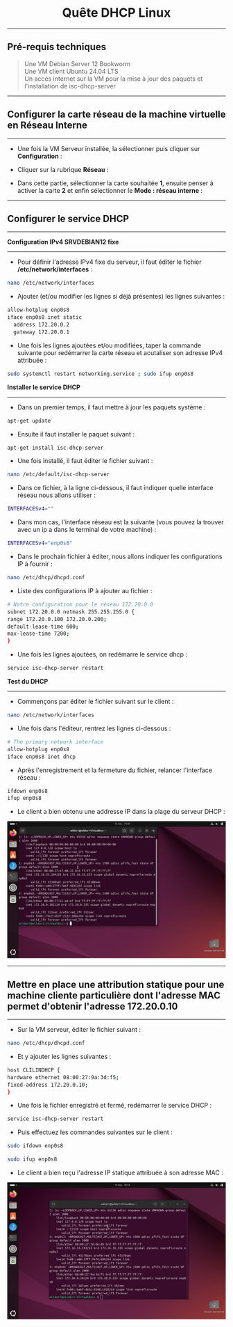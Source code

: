 <div align="center"><H1> Quête DHCP Linux </H1></div>

_________________
## Pré-requis techniques

> Une VM Debian Server 12 Bookworm  
> Une VM client Ubuntu 24.04 LTS  
> Un accès internet sur la VM pour la mise à jour des paquets et l'installation de isc-dhcp-server  

_________________
## Configurer la carte réseau de la machine virtuelle en Réseau Interne
_________________

- Une fois la VM Serveur installée, la sélectionner puis cliquer sur **Configuration** :


- Cliquer sur la rubrique **Réseau** :


- Dans cette partie, sélectionner la carte souhaitée **1**, ensuite penser à activer la carte **2** et enfin sélectionner le **Mode : réseau interne** :

_________________
## Configurer le service DHCP
_________________

**Configuration IPv4 SRVDEBIAN12 fixe**
_________________

- Pour définir l'adresse IPv4 fixe du serveur, il faut éditer le fichier **/etc/network/interfaces** :

```bash
nano /etc/network/interfaces
```

- Ajouter (et/ou modifier les lignes si déjà présentes) les lignes suivantes :

```bash
allow-hotplug enp0s8
iface enp0s8 inet static
  address 172.20.0.2
  gateway 172.20.0.1
```

- Une fois les lignes ajoutées et/ou modifiées, taper la commande suivante pour redémarrer la carte réseau et acutaliser son adresse IPv4 attribuée :

```bash
sudo systemctl restart networking.service ; sudo ifup enp0s8
```

**Installer le service DHCP**
_________________

- Dans un premier temps, il faut mettre à jour les paquets système :

```bash
apt-get update  
```

- Ensuite il faut installer le paquet suivant :

```bash
apt-get install isc-dhcp-server
```

- Une fois installé, il faut éditer le fichier suivant :

```bash
nano /etc/default/isc-dhcp-server
```

- Dans ce fichier, à la ligne ci-dessous, il faut indiquer quelle interface réseau nous allons utiliser :

```bash
INTERFACESv4=""
```

- Dans mon cas, l'interface réseau est la suivante (vous pouvez la trouver avec un ip a dans le terminal de votre machine) :

```bash
INTERFACESv4="enp0s8"
```

- Dans le prochain fichier à éditer, nous allons indiquer les configurations IP à fournir :

```bash
nano /etc/dhcp/dhcpd.conf
```

- Liste des configurations IP à ajouter au fichier :

```bash
# Notre configuration pour le réseau 172.20.0.0
subnet 172.20.0.0 netmask 255.255.255.0 {
range 172.20.0.100 172.20.0.200;
default-lease-time 600;
max-lease-time 7200;
}
```

- Une fois les lignes ajoutées, on redémarre le service dhcp :

```bash
service isc-dhcp-server restart
```

**Test du DHCP**
_________________

- Commençons par éditer le fichier suivant sur le client :

```bash
nano /etc/network/interfaces
```

- Une fois dans l'éditeur, rentrez les lignes ci-dessous :

```bash
# The primary network interface
allow-hotplug enp0s8
iface enp0s8 inet dhcp
```

- Après l'enregistrement et la fermeture du fichier, relancer l'interface réseau :

```bash
ifdown enp0s8
ifup enp0s8
```

- Le client a bien obtenu une addresse IP dans la plage du serveur DHCP :

![IP_PAR_DHCP](https://github.com/Skchaper/DHCPLinux/blob/main/PHOTOS_QUETE_DHCP_LINUX/IP_A/IP_PAR_DHCP.png)


_________________
## Mettre en place une attribution statique pour une machine cliente particulière dont l'adresse MAC permet d'obtenir l'adresse 172.20.0.10
_________________

- Sur la VM serveur, éditer le fichier suivant :

```bash
nano /etc/dhcp/dhcpd.conf
```

- Et y ajouter les lignes suivantes :

```bash
host CLILINDHCP {
hardware ethernet 08:00:27:9a:3d:f5;
fixed-address 172.20.0.10;
}
```

- Une fois le fichier enregistré et fermé, redémarrer le service DHCP : 

```bash
service isc-dhcp-server restart
```

- Puis effectuez les commandes suivantes sur le client : 

```bash
sudo ifdown enp0s8
```
```bash
sudo ifup enp0s8
```

- Le client a bien reçu l'adresse IP statique attribuée à son adresse MAC :

![IP_PAR_MAC.png](https://github.com/Skchaper/DHCPLinux/blob/main/PHOTOS_QUETE_DHCP_LINUX/IP_A/IP_PAR_MAC.png)
